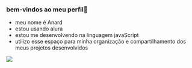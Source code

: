 ### bem-vindos ao meu perfil🌸
- meu nome é Anard                                                                                                                                                                                                                                                                
- estou usando alura
- estou me desenvolvendo na linguagem javaScript 
- utilizo esse espaço para minha organização e compartilhamento dos meus projetos desenvolvidos


![](https://media1.tenor.com/m/qoDMHLbo0pQAAAAd/omgsmdb.gif)


